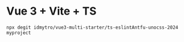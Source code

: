 # Vue 3 + Vite + TS

```
npx degit idmytro/vue3-multi-starter/ts-eslintAntfu-unocss-2024 myproject
```
